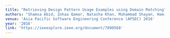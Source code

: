```yaml
---
title: "Retrieving Design Pattern Usage Examples using Domain Matching"
authors: "Shamsa Abid, Zohaa Qamar, Natasha Khan, Muhammad Shayan, Hamid Abdul Basit"
venue: 'Asia Pacific Software Engineering Conference (APSEC) 2016'
year: '2016'
link: 'https://ieeexplore.ieee.org/document/7890568'
---
```

